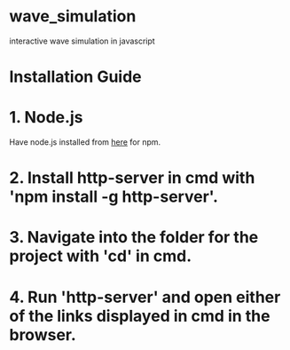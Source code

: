 # wave_simulation
 interactive wave simulation in javascript

# Installation Guide

# 1. Node.js
Have node.js installed from [here](https://nodejs.org/en/download/current) for npm.

# 2. Install http-server in cmd with 'npm install -g http-server'. 

# 3. Navigate into the folder for the project with 'cd' in cmd.

# 4. Run 'http-server' and open either of the links displayed in cmd in the browser.


